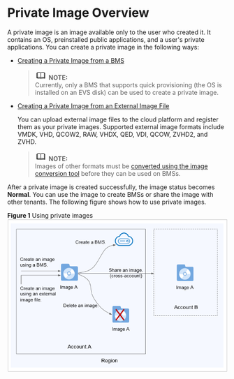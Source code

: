 # Private Image Overview<a name="EN-US_TOPIC_0053536890"></a>

A private image is an image available only to the user who created it. It contains an OS, preinstalled public applications, and a user's private applications. You can create a private image in the following ways:

-   [Creating a Private Image from a BMS](creating-a-private-image-from-a-bms.md)

    >![](public_sys-resources/icon-note.gif) **NOTE:**   
    >Currently, only a BMS that supports quick provisioning \(the OS is installed on an EVS disk\) can be used to create a private image.  

-   [Creating a Private Image from an External Image File](creating-a-private-image-from-an-external-image-file.md)

    You can upload external image files to the cloud platform and register them as your private images. Supported external image formats include VMDK, VHD, QCOW2, RAW, VHDX, QED, VDI, QCOW, ZVHD2, and ZVHD.

    >![](public_sys-resources/icon-note.gif) **NOTE:**   
    >Images of other formats must be  [converted using the image conversion tool](convert-image-file-formats.md)  before they can be used on BMSs.  


After a private image is created successfully, the image status becomes  **Normal**. You can use the image to create BMSs or share the image with other tenants. The following figure shows how to use private images.

**Figure  1**  Using private images<a name="fig478620132504"></a>  
![](figures/using-private-images.png "using-private-images")

